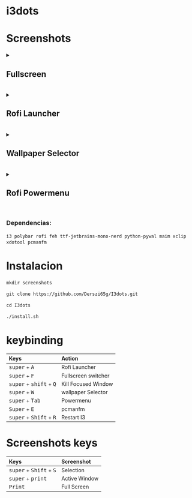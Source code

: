 # i3dots

# Screenshots

<details><summary><h2>Fullscreen</h2></summary>

![](/assets/screenshot-20250116-203807Z-all.png)

</details><br>

<details><summary><h2>Rofi Launcher</h2></summary>

![](/assets/screenshot-rofi.png)

</details><br>

<details><summary><h2>Wallpaper Selector</h2></summary>

![](/assets/screenshot-wallselector.png)

</details><br>

<details><summary><h2>Rofi Powermenu</h2></summary>

![](/assets/screenshot-powermenu.png)

</details><br>

### Dependencias: 
```
i3 polybar rofi feh ttf-jetbrains-mono-nerd python-pywal maim xclip xdotool pcmanfm
```
# Instalacion 

```
mkdir screenshots
```

```
git clone https://github.com/Derszi65g/I3dots.git
```

```
cd I3dots
```

```
./install.sh
```

# keybinding

| Keys | Action |
|:-|:-|
|<kbd>super</kbd> + <kbd>A</kbd>|Rofi Launcher
|<kbd>super</kbd> + <kbd>F</kbd>| Fullscreen switcher
|<kbd>super</kbd> + <kbd>shift</kbd> + <kbd>Q</kbd>| Kill Focused Window
|<kbd>super</kbd> + <kbd>W</kbd>|  wallpaper Selector
|<kbd>super</kbd> + <kbd>Tab</kbd>|Powermenu
|<kbd>Super</kbd> + <kbd> E | pcmanfm
|<kbd>super</kbd> + <kbd>Shift</kbd> + <kbd>R</kbd>| Restart I3

# Screenshots keys

| Keys | Screenshot  |
|:-|:-|
|<kbd>super</kbd> + <kbd>Shift</kbd> + <kbd>S</kbd>|Selection|
|<kbd>super</kbd> + <kbd>print</kbd>|Active Window
|<kbd>Print</kbd>|Full Screen|

